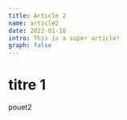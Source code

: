 ```yaml
---
title: Article 2
name: article2
date: 2022-01-18
intro: This is a super article!
graph: false
---
```


# titre 1

pouet2
